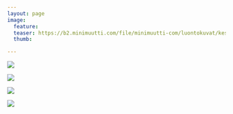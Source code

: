 ```yaml
---
layout: page
image:
  feature:
  teaser: https://b2.minimuutti.com/file/minimuutti-com/luontokuvat/kes%C3%A4/11/DS58073-245px.jpg
  thumb:

---
```


![](https://b2.minimuutti.com/file/minimuutti-com/luontokuvat/kes%C3%A4/11/DS58073-800px.jpg)

![](https://b2.minimuutti.com/file/minimuutti-com/luontokuvat/kes%C3%A4/11/DS58082-800px.jpg)

![](https://b2.minimuutti.com/file/minimuutti-com/luontokuvat/kes%C3%A4/11/DS58084-800px.jpg)

![](https://b2.minimuutti.com/file/minimuutti-com/luontokuvat/kes%C3%A4/11/DS58081-800px.jpg)
